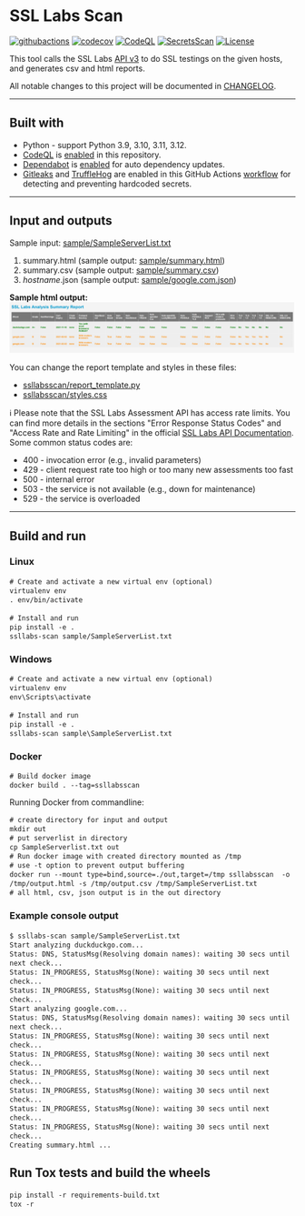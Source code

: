 # SSL Labs Scan

[![githubactions](https://github.com/kyhau/ssllabs-scan/actions/workflows/ci-workflow.yaml/badge.svg)](https://github.com/kyhau/ssllabs-scan/actions/workflows/ci-workflow.yaml)
[![codecov](https://codecov.io/gh/kyhau/ssllabs-scan/branch/main/graph/badge.svg)](https://app.codecov.io/gh/kyhau/ssllabs-scan/tree/main)
[![CodeQL](https://github.com/kyhau/ssllabs-scan/actions/workflows/codeql-analysis.yml/badge.svg)](https://github.com/kyhau/ssllabs-scan/actions/workflows/codeql-analysis.yml)
[![SecretsScan](https://github.com/kyhau/ssllabs-scan/actions/workflows/secrets-scan.yml/badge.svg)](https://github.com/kyhau/ssllabs-scan/actions/workflows/secrets-scan.yml)
[![License](https://img.shields.io/badge/license-MIT-blue.svg)](http://en.wikipedia.org/wiki/MIT_License)

This tool calls the SSL Labs [API v3](https://github.com/ssllabs/ssllabs-scan/blob/master/ssllabs-api-docs-v3.md) to do SSL testings on the given hosts, and generates csv and html reports.

All notable changes to this project will be documented in [CHANGELOG](./CHANGELOG.md).

---
## Built with
- Python - support Python 3.9, 3.10, 3.11, 3.12.
- [CodeQL](https://codeql.github.com) is [enabled](.github/workflows/codeql-analysis.yml) in this repository.
- [Dependabot](https://docs.github.com/en/code-security/dependabot/dependabot-version-updates) is [enabled](.github/dependabot.yml) for auto dependency updates.
- [Gitleaks](https://github.com/gitleaks/gitleaks) and [TruffleHog](https://github.com/trufflesecurity/trufflehog) are enabled in this GitHub Actions [workflow](.github/workflows/secrets-scan.yml) for detecting and preventing hardcoded secrets.

---
## Input and outputs

Sample input: [sample/SampleServerList.txt](sample/SampleServerList.txt)

1. summary.html (sample output: [sample/summary.html](https://kyhau.github.io/ssllabs-scan/sample/summary.html))
1. summary.csv (sample output: [sample/summary.csv](sample/summary.csv))
1. _hostname_.json (sample output: [sample/google.com.json](sample/google.com.json))

**Sample html output:**
![alt text](sample/SampleHtmlOutput.png "Sample html output")

You can change the report template and styles in these files:
- [ssllabsscan/report_template.py](./ssllabsscan/report_template.py)
- [ssllabsscan/styles.css](./ssllabsscan/styles.css)

ℹ️ Please note that the SSL Labs Assessment API has access rate limits. You can find more details in the sections "Error Response Status Codes" and "Access Rate and Rate Limiting" in the official [SSL Labs API Documentation](https://github.com/ssllabs/ssllabs-scan/blob/master/ssllabs-api-docs-v3.md). Some common status codes are:
- 400 - invocation error (e.g., invalid parameters)
- 429 - client request rate too high or too many new assessments too fast
- 500 - internal error
- 503 - the service is not available (e.g., down for maintenance)
- 529 - the service is overloaded

---
## Build and run

### Linux
```
# Create and activate a new virtual env (optional)
virtualenv env
. env/bin/activate

# Install and run
pip install -e .
ssllabs-scan sample/SampleServerList.txt
```

### Windows
```
# Create and activate a new virtual env (optional)
virtualenv env
env\Scripts\activate

# Install and run
pip install -e .
ssllabs-scan sample\SampleServerList.txt
```

### Docker
```
# Build docker image
docker build . --tag=ssllabsscan
```
Running Docker from commandline:
```
# create directory for input and output
mkdir out
# put serverlist in directory
cp SampleServerlist.txt out
# Run docker image with created directory mounted as /tmp
# use -t option to prevent output buffering
docker run --mount type=bind,source=./out,target=/tmp ssllabsscan  -o /tmp/output.html -s /tmp/output.csv /tmp/SampleServerList.txt
# all html, csv, json output is in the out directory
```

### Example console output
```
$ ssllabs-scan sample/SampleServerList.txt
Start analyzing duckduckgo.com...
Status: DNS, StatusMsg(Resolving domain names): waiting 30 secs until next check...
Status: IN_PROGRESS, StatusMsg(None): waiting 30 secs until next check...
Status: IN_PROGRESS, StatusMsg(None): waiting 30 secs until next check...
Start analyzing google.com...
Status: DNS, StatusMsg(Resolving domain names): waiting 30 secs until next check...
Status: IN_PROGRESS, StatusMsg(None): waiting 30 secs until next check...
Status: IN_PROGRESS, StatusMsg(None): waiting 30 secs until next check...
Status: IN_PROGRESS, StatusMsg(None): waiting 30 secs until next check...
Status: IN_PROGRESS, StatusMsg(None): waiting 30 secs until next check...
Status: IN_PROGRESS, StatusMsg(None): waiting 30 secs until next check...
Status: IN_PROGRESS, StatusMsg(None): waiting 30 secs until next check...
Creating summary.html ...
```

## Run Tox tests and build the wheels

```
pip install -r requirements-build.txt
tox -r
```
